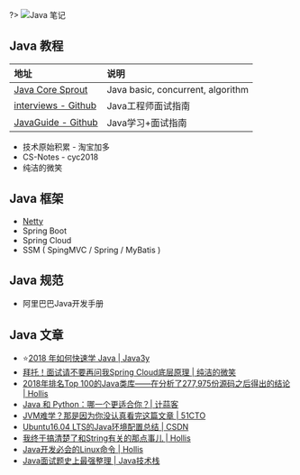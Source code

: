 ?> ![](https://notes.abelsu7.top/_media/java.svg)Java 笔记

## Java 教程

| 地址 | 说明 |
| :-- | :-- |
| [Java Core Sprout](https://github.com/crossoverJie/JCSprout) | Java basic, concurrent, algorithm |
| [interviews - Github](https://github.com/kdn251/interviews) | Java工程师面试指南 |
| [JavaGuide - Github](https://github.com/Snailclimb/JavaGuide) | Java学习+面试指南 |

* 技术原始积累 - 淘宝加多
* CS-Notes - cyc2018
* 纯洁的微笑

## Java 框架

- [Netty](https://netty.io)
- Spring Boot
- Spring Cloud
- SSM ( SpingMVC / Spring / MyBatis )

## Java 规范

- 阿里巴巴Java开发手册

## Java 文章

- ⭐[2018 年如何快速学 Java | Java3y](https://mp.weixin.qq.com/s/An3nKhnJzyRWukW7DjMb-w)
- [拜托！面试请不要再问我Spring Cloud底层原理 | 纯洁的微笑](https://mp.weixin.qq.com/s?__biz=MzI4NDY5Mjc1Mg==&mid=2247486312&idx=1&sn=8693da2c54ed4a50c3be6819644991f8&chksm=ebf6d317dc815a013817a7b3bf11ea340ea87e1c214d9e25706b387b8fde5397c9396e33a7a8&mpshare=1&scene=1&srcid=1126TUmPlvxZKxSL0NzMRKSh#rd)
- [2018年排名Top 100的Java类库——在分析了277,975份源码之后得出的结论 | Hollis](https://www.hollischuang.com/archives/2926)
- [Java 和 Python：哪一个更适合你？| 计蒜客](https://mp.weixin.qq.com/s?__biz=MjM5NTI5NTAzNg==&mid=2656331406&idx=1&sn=8523c4c3a006d44a9c9bdb78f65b81f1)
- [JVM难学？那是因为你没认真看完这篇文章 | 51CTO](http://virtual.51cto.com/art/201807/580091.htm#comment)
- [Ubuntu16.04 LTS的Java环境配置总结 | CSDN](https://blog.csdn.net/Hong_A/article/details/56677277)
- [我终于搞清楚了和String有关的那点事儿 | Hollis](http://www.hollischuang.com/archives/2517)
- [Java开发必会的Linux命令 | Hollis](http://www.hollischuang.com/archives/800)
- [Java面试题史上最强整理 | Java技术栈](https://mp.weixin.qq.com/s/kJpRgfI3zT77XqMeRfmmQQ?scene=25#wechat_redirect)